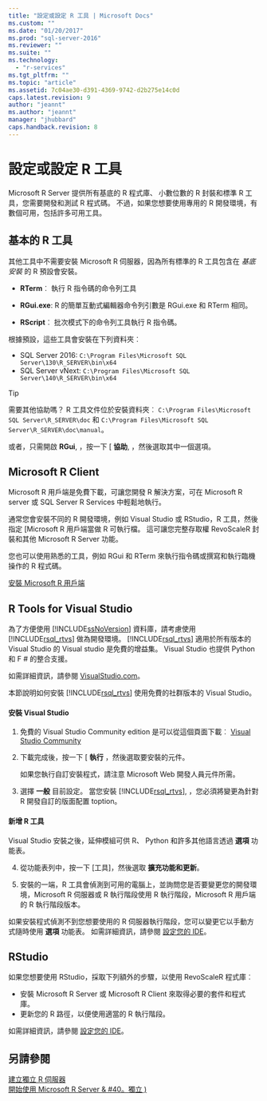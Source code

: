 ```yaml
---
title: "設定或設定 R 工具 | Microsoft Docs"
ms.custom: ""
ms.date: "01/20/2017"
ms.prod: "sql-server-2016"
ms.reviewer: ""
ms.suite: ""
ms.technology: 
  - "r-services"
ms.tgt_pltfrm: ""
ms.topic: "article"
ms.assetid: 7c04ae30-d391-4369-9742-d2b275e14c0d
caps.latest.revision: 9
author: "jeannt"
ms.author: "jeannt"
manager: "jhubbard"
caps.handback.revision: 8
---
```

# 設定或設定 R 工具
  Microsoft R Server 提供所有基底的 R 程式庫、 小數位數的 R 封裝和標準 R 工具，您需要開發和測試 R 程式碼。 不過，如果您想要使用專用的 R 開發環境，有數個可用，包括許多可用工具。  
  
## <a name="basic-r-tools"></a>基本的 R 工具  
 其他工具中不需要安裝 Microsoft R 伺服器，因為所有標準的 R 工具包含在 *基底安裝* 的 R 預設會安裝。

-   **RTerm**︰ 執行 R 指令碼的命令列工具 
  
-   **RGui.exe**: R 的簡單互動式編輯器命令列引數是 RGui.exe 和 RTerm 相同。 
  
-   **RScript**︰ 批次模式下的命令列工具執行 R 指令碼。  

根據預設，這些工具會安裝在下列資料夾︰
- SQL Server 2016: `C:\Program Files\Microsoft SQL Server\130\R_SERVER\bin\x64`  
- SQL Server vNext: `C:\Program Files\Microsoft SQL Server\140\R_SERVER\bin\x64`  

> [!TIP]  
>  需要其他協助嗎？ R 工具文件位於安裝資料夾︰ `C:\Program Files\Microsoft SQL Server\R_SERVER\doc` 和 `C:\Program Files\Microsoft SQL Server\R_SERVER\doc\manual`。  
>   
>  或者，只需開啟 **RGui**, ，按一下 [ **協助**, ，然後選取其中一個選項。  

## <a name="microsoft-r-client"></a>Microsoft R Client

Microsoft R 用戶端是免費下載，可讓您開發 R 解決方案，可在 Microsoft R server 或 SQL Server R Services 中輕鬆地執行。

通常您會安裝不同的 R 開發環境，例如 Visual Studio 或 RStudio，R 工具，然後指定 [Microsoft R 用戶端當做 R 可執行檔。 這可讓您完整存取權 RevoScaleR 封裝和其他 Microsoft R Server 功能。

您也可以使用熟悉的工具，例如 RGui 和 RTerm 來執行指令碼或撰寫和執行臨機操作的 R 程式碼。

[安裝 Microsoft R 用戶端](https://msdn.microsoft.com/microsoft-r/r-client-install)
  
##  <a name="a-namebkmkrtoolsa-r-tools-for-visual-studio"></a> R Tools for Visual Studio  

 為了方便使用 [!INCLUDE[ssNoVersion](../../includes/ssnoversion-md.md)] 資料庫，請考慮使用 [!INCLUDE[rsql_rtvs](../../includes/rsql-rtvs-md.md)] 做為開發環境。 [!INCLUDE[rsql_rtvs](../../includes/rsql-rtvs-md.md)] 適用於所有版本的 Visual Studio 的 Visual studio 是免費的增益集。 Visual Studio 也提供 Python 和 F # 的整合支援。  

如需詳細資訊，請參閱 [VisualStudio.com](https://www.visualstudio.com/vs/rtvs/)。

 本節說明如何安裝 [!INCLUDE[rsql_rtvs](../../includes/rsql-rtvs-md.md)] 使用免費的社群版本的 Visual Studio。  
  
#### <a name="install-visual-studio"></a>安裝 Visual Studio  
  
1.  免費的 Visual Studio Community edition 是可以從這個頁面下載︰ [Visual Studio Community](http://visualstudio.com/products/visual-studio-community-vs.aspx)  
  
2.  下載完成後，按一下 [ **執行** ，然後選取要安裝的元件。  
  
     如果您執行自訂安裝程式，請注意 Microsoft Web 開發人員元件所需。  
  
3.  選擇 **一般** 目前設定。 當您安裝 [!INCLUDE[rsql_rtvs](../../includes/rsql-rtvs-md.md)], ，您必須將變更為針對 R 開發自訂的版面配置 toption。  

#### <a name="add-the-r-tools"></a>新增 R 工具

Visual Studio 安裝之後，延伸模組可供 R、 Python 和許多其他語言透過 **選項** 功能表。

4. 從功能表列中，按一下 [工具]，然後選取 **擴充功能和更新**。

5. 安裝的一端，R 工具會偵測到可用的電腦上，並詢問您是否要變更您的開發環境，Microsoft R 伺服器或 R 執行階段使用 R 執行階段，Microsoft R 用戶端的 R 執行階段版本。

如果安裝程式偵測不到您想要使用的 R 伺服器執行階段，您可以變更它以手動方式隨時使用 **選項** 功能表。 如需詳細資訊，請參閱 [設定您的 IDE](https://msdn.microsoft.com/microsoft-r/r-client-get-started#step-2-configure-your-ide)。

## <a name="rstudio"></a>RStudio

如果您想要使用 RStudio，採取下列額外的步驟，以使用 RevoScaleR 程式庫︰
- 安裝 Microsoft R Server 或 Microsoft R Client 來取得必要的套件和程式庫。
- 更新您的 R 路徑，以便使用適當的 R 執行階段。

如需詳細資訊，請參閱 [設定您的 IDE](https://msdn.microsoft.com/microsoft-r/r-client-get-started#step-2-configure-your-ide)。


## <a name="see-also"></a>另請參閱  
 [建立獨立 R 伺服器](../../advanced-analytics/r-services/create-a-standalone-r-server.md)   
 [開始使用 Microsoft R Server & #40。獨立 &#41;](../../advanced-analytics/r-services/getting-started-with-microsoft-r-server-standalone.md)  
  
  